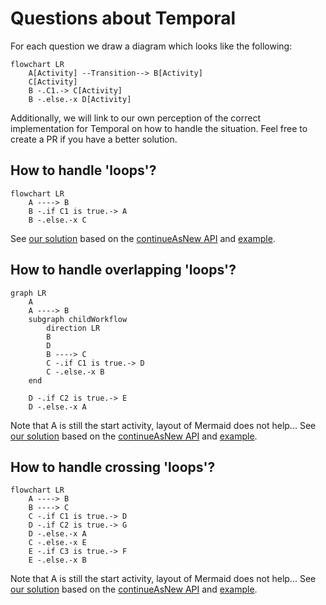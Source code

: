 # Questions about Temporal

For each question we draw a diagram which looks like the following:

```mermaid
flowchart LR
    A[Activity] --Transition--> B[Activity]
    C[Activity]
    B -.C1.-> C[Activity]
    B -.else.-x D[Activity]
```

Additionally, we will link to our own perception of the correct implementation for Temporal on how to handle the situation.
Feel free to create a PR if you have a better solution.

## How to handle 'loops'?
```mermaid
flowchart LR
    A ----> B
    B -.if C1 is true.-> A
    B -.else.-x C
```

See [our solution](./loops-solution) based on the [continueAsNew API](https://docs.temporal.io/dev-guide/typescript/features#continue-as-new)
 and [example](https://github.com/temporalio/samples-typescript/tree/main/continue-as-new).

## How to handle overlapping 'loops'?
```mermaid
graph LR
    A
    A ----> B
    subgraph childWorkflow
        direction LR
        B
        D
        B ----> C
        C -.if C1 is true.-> D
        C -.else.-x B
    end
    
    D -.if C2 is true.-> E
    D -.else.-x A
```

Note that A is still the start activity, layout of Mermaid does not help... See [our solution](./overlapping-loops-solution) based on the [continueAsNew API](https://docs.temporal.io/dev-guide/typescript/features#continue-as-new)
and [example](https://github.com/temporalio/samples-typescript/tree/main/continue-as-new).

## How to handle crossing 'loops'?
```mermaid
flowchart LR
    A ----> B
    B ----> C
    C -.if C1 is true.-> D
    D -.if C2 is true.-> G
    D -.else.-x A
    C -.else.-x E
    E -.if C3 is true.-> F
    E -.else.-x B
```

Note that A is still the start activity, layout of Mermaid does not help... See [our solution](./overlapping-loops-solution) based on the [continueAsNew API](https://docs.temporal.io/dev-guide/typescript/features#continue-as-new)
and [example](https://github.com/temporalio/samples-typescript/tree/main/continue-as-new).